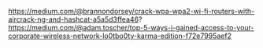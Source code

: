 https://medium.com/@brannondorsey/crack-wpa-wpa2-wi-fi-routers-with-aircrack-ng-and-hashcat-a5a5d3ffea46?
https://medium.com/@adam.toscher/top-5-ways-i-gained-access-to-your-corporate-wireless-network-lo0tbo0ty-karma-edition-f72e7995aef2

